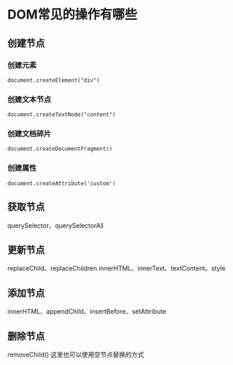 # DOM常见的操作有哪些

## 创建节点

### 创建元素
``` document.createElement("div") ```

### 创建文本节点
```document.createTextNode("content") ```

### 创建文档碎片
``` document.createDocumentFragment() ```

### 创建属性
``` document.createAttribute('custom') ```

## 获取节点
querySelector、querySelectorAll

## 更新节点
replaceChild、replaceChildren
innerHTML、innerText、textContent、style

## 添加节点
innerHTML、appendChild、insertBefore、setAttribute

## 删除节点
removeChild()
这里也可以使用空节点替换的方式